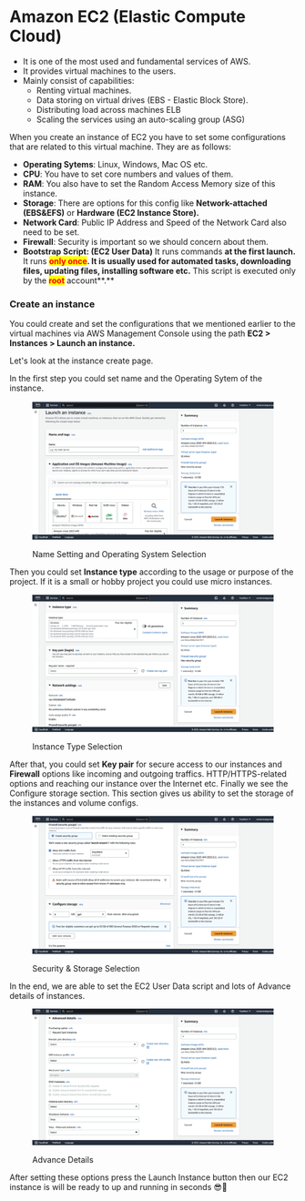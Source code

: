 # Amazon EC2 (Elastic Compute Cloud)

* It is one of the most used and fundamental services of AWS.
* It provides virtual machines to the users.&#x20;
* Mainly consist of capabilities:
  * Renting virtual machines.
  * Data storing on virtual drives (EBS - Elastic Block Store).
  * Distributing load across machines ELB
  * Scaling the services using an auto-scaling group (ASG)

When you create an instance of EC2 you have to set some configurations that are related to this virtual machine. They are as follows:

* **Operating Sytems**: Linux, Windows, Mac OS etc.
* **CPU**: You have to set core numbers and values of them.
* **RAM**: You also have to set the Random Access Memory size of this instance.
* **Storage**: There are options for this config like **Network-attached (EBS\&EFS)** or **Hardware (EC2 Instance Store).**
* **Network Card**: Public IP Address and Speed of the Network Card also need to be set.
* **Firewall**: Security is important so we should concern about them.
* **Bootstrap Script: (EC2 User Data)** It runs commands **at the first launch.** It runs <mark style="color:red;">**only once**</mark>**. It is usually used for automated tasks, downloading files, updating files, installing software etc.** This script is executed only by the <mark style="color:red;">**root**</mark> account**.**

### Create an instance

You could create and set the configurations that we mentioned earlier to the virtual machines via AWS Management Console using the path **EC2 > Instances > Launch an instance.**&#x20;

Let's look at the instance create page.

In the first step you could set name and the Operating Sytem of the instance.

<div data-full-width="false">

<figure><img src="../.gitbook/assets/ec2-1.png" alt=""><figcaption><p>Name Setting and Operating System Selection</p></figcaption></figure>

</div>

Then you could set **Instance type** according to the usage or purpose of the project. If it is a small or hobby project you could use micro instances.

<figure><img src="../.gitbook/assets/ec2-2.png" alt=""><figcaption><p>Instance Type Selection</p></figcaption></figure>

After that, you could set **Key pair** for secure access to our instances and **Firewall** options like incoming and outgoing traffics. HTTP/HTTPS-related options and reaching our instance over the Internet etc. Finally we see the Configure storage section. This section gives us ability to set the storage of the instances and volume configs.

<figure><img src="../.gitbook/assets/ec2-3.png" alt=""><figcaption><p>Security &#x26; Storage Selection</p></figcaption></figure>

In the end, we are able to set the EC2 User Data script and lots of Advance details of instances.

<figure><img src="../.gitbook/assets/ec2-4.png" alt=""><figcaption><p>Advance Details</p></figcaption></figure>

After setting these options press the Launch Instance button then our EC2 instance is will be ready to up and running in seconds :sunglasses::rocket:

&#x20;
